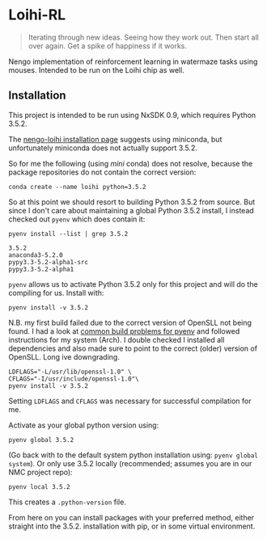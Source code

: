 # Loihi-RL

> Iterating through new ideas. Seeing how they work out. Then start all over again. Get a spike of happiness if it works. 

Nengo implementation of reinforcement learning in watermaze tasks using mouses.
Intended to be run on the Loihi chip as well.

## Installation

This project is intended to be run using NxSDK 0.9, which requires Python 3.5.2.

The [nengo-loihi installation page](https://www.nengo.ai/nengo-loihi/v0.9.0/installation.html) suggests using miniconda, but unfortunately miniconda does not actually support 3.5.2.

So for me the following (using *mini* conda) does not resolve, because the package repositories do not contain the correct version:

`conda create --name loihi python=3.5.2`

So at this point we should resort to building Python 3.5.2 from source.
But since I don't care about maintaining a global Python 3.5.2 install, I instead checked out `pyenv` which does contain it:

`pyenv install --list | grep 3.5.2`

```
3.5.2
anaconda3-5.2.0
pypy3.3-5.2-alpha1-src
pypy3.3-5.2-alpha1
```

`pyenv` allows us to activate Python 3.5.2 only for this project and will do the compiling for us.
Install with:

`pyenv install -v 3.5.2`

N.B. my first build failed due to the correct version of OpenSLL not being found.
I had a look at [common build problems for pyenv](https://github.com/pyenv/pyenv/wiki/Common-build-problems) and followed instructions for my system (Arch).
I double checked I installed all dependencies and also made sure to point to the correct (older) version of OpenSLL.
Long ive downgrading.

```
LDFLAGS="-L/usr/lib/openssl-1.0" \
CFLAGS="-I/usr/include/openssl-1.0"\
pyenv install -v 3.5.2
```

Setting `LDFLAGS` and `CFLAGS` was necessary for successful compilation for me.

Activate as your global python version using: 

```
pyenv global 3.5.2
```

(Go back with to the default system python installation using: `pyenv global system`).
Or only use 3.5.2 locally (recommended; assumes you are in our NMC project repo):

```
pyenv local 3.5.2
```

This creates a `.python-version` file.

From here on you can install packages with your preferred method, either straight into the 3.5.2. installation with pip, or in some virtual environment.



